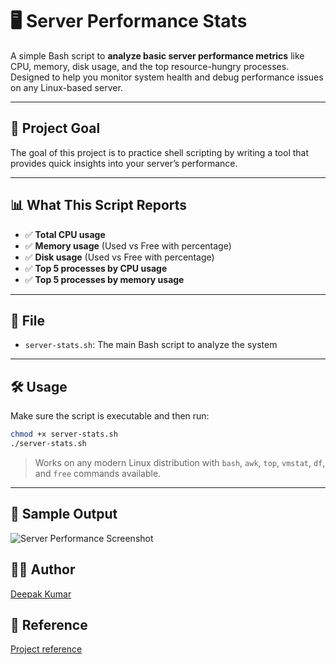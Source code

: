 # 🖥️ Server Performance Stats

A simple Bash script to **analyze basic server performance metrics** like CPU, memory, disk usage, and the top resource-hungry processes. Designed to help you monitor system health and debug performance issues on any Linux-based server.

---

## 📌 Project Goal

The goal of this project is to practice shell scripting by writing a tool that provides quick insights into your server’s performance.

---

## 📊 What This Script Reports

- ✅ **Total CPU usage**
- ✅ **Memory usage** (Used vs Free with percentage)
- ✅ **Disk usage** (Used vs Free with percentage)
- ✅ **Top 5 processes by CPU usage**
- ✅ **Top 5 processes by memory usage**

---

## 📂 File

- `server-stats.sh`: The main Bash script to analyze the system

---

## 🛠️ Usage

Make sure the script is executable and then run:

```bash
chmod +x server-stats.sh
./server-stats.sh
````

> Works on any modern Linux distribution with `bash`, `awk`, `top`, `vmstat`, `df`, and `free` commands available.

---

## 🧪 Sample Output

![Server Performance Screenshot](https://github.com/dth99/mini-devops-projects/blob/main/Server-Performance-Stats/Screenshot%20From%202025-05-24%2023-57-55.png)


## 👨‍💻 Author

[Deepak Kumar](https://www.linkedin.com/in/deepakkumar2o/)



## 🔗 Reference

[Project reference](https://roadmap.sh/projects/server-stats)
